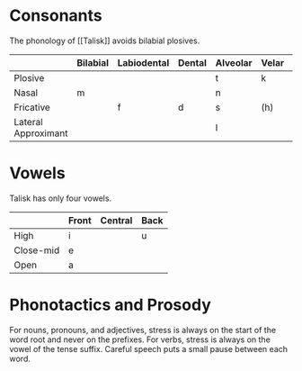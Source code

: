# Consonants
The phonology of [[Talisk]] avoids bilabial plosives.

|                     | Bilabial | Labiodental | Dental | Alveolar | Velar | Glottal |
| ------------------- | -------- | ----------- | ------ | -------- | ----- | ------- |
| Plosive             |          |             |        | t        | k     |         |
| Nasal               | m        |             |        | n        |       |         |
| Fricative           |          | f           | d      | s        | (h)   | h       |
| Lateral Approximant |          |             |        | l        |       |         |
# Vowels
Talisk has only four vowels.

|           | Front | Central | Back |
| --------- | ----- | ------- | ---- |
| High      | i     |         | u    |
| Close-mid | e     |         |      |
| Open      | a     |         |      |
# Phonotactics and Prosody
For nouns, pronouns, and adjectives, stress is always on the start of the word root and never on the prefixes. For verbs, stress is always on the vowel of the tense suffix. Careful speech puts a small pause between each word.